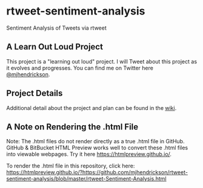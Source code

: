 # rtweet-sentiment-analysis
Sentiment Analysis of Tweets via rtweet

## A Learn Out Loud Project
This project is a "learning out loud" project. I will Tweet about this project as it evolves and progresses. You can find me on Twitter here [@mjhendrickson](https://twitter.com/mjhendrickson).

## Project Details
Additional detail about the project and plan can be found in the [wiki](https://github.com/mjhendrickson/rtweet-sentiment-analysis/wiki).

## A Note on Rendering the .html File
Note: The .html files do not render directly as a true .html file in GitHub. GitHub & BitBucket HTML Preview works well to convert these .html files into viewable webpages. Try it here https://htmlpreview.github.io/.

To render the .html file in this repository, click here: <https://htmlpreview.github.io/?https://github.com/mjhendrickson/rtweet-sentiment-analysis/blob/master/rtweet-Sentiment-Analysis.html>


